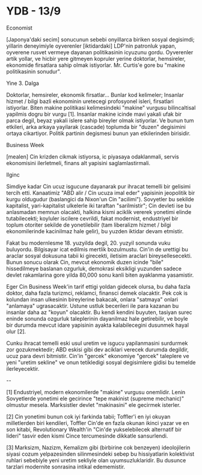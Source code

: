 # YDB - 13/9

Economist

[Japonya'daki secim] sonucunun sebebi onyillarca biriken sosyal degisimdi; yillarin deneyimiyle oyverenler [iktidardaki] LDP'nin patronluk yapan, oyverene rusvet vermeye dayanan politikasinin icyuzunu gordu. Oyverenler artik yollar, ve hicbir yere gitmeyen kopruler yerine doktorlar, hemsireler, ekonomide firsatlara sahip olmak istiyorlar. Mr. Curtis'e gore bu "makine politikasinin sonudur".

Yine 3. Dalga

Doktorlar, hemsireler, ekonomik firsatlar... Bunlar kod kelimeler; Insanlar hizmet / bilgi bazli ekonominin uretecegi profosyonel isleri, firsatlari istiyorlar. Biten makine politikasi kelimesindeki "makine" vurgusu bilincaltisal yapilmis dogru bir vurgu [1]. Insanlar makine icinde mavi yakali ufak bir parca degil, beyaz yakali islere sahip bireyler olmak istiyorlar. Ve bunun tum etkileri, arka arkaya yayilarak (cascade) toplumda bir "duzen" degisimini ortaya cikartiyor. Politik partinin degismesi bunun yan etkilerinden birisidir.

Business Week

[mealen] Cin krizden cikmak istiyorsa, ic piyasaya odaklanmali, servis ekonomisini ilerletmeli, finans alt yapisini saglamlastirmali.

Ilginc

Simdiye kadar Cin ucuz isgucune dayanarak pur ihracat temelli bir gelisimi tercih etti. Kanaatimiz "ABD alir / Cin ucuza imal eder" yapisinin jeopolitik bir kurgu oldugudur (baslangici da Nixon'un Cin "acilimi"). Sovyetler bu sekilde kapitalist, yari-kapitalist ulkelerle iki taraftan "sarilmistir"; Cin devleti ise bu anlasmadan memnun olacakti, halkina kismi aciklik vererek yonetimi elinde tutabilecekti; koyluler iscilere cevrildi, fakat modernist, endustriyel bir toplum otoriter sekilde de yonetilebilir (tam liberalizm hizmet / bilgi ekonomilerinde kacinilmaz hale gelir), bu yuzden iktidar devam etmistir.

Fakat bu modernlesme 18. yuzyilda degil, 20. yuzyil sonunda vuku buluyordu. Bilgisayar icat edilmis mertlik bozulmustu. Cin'in de urettigi bu araclar sosyal dokusuna tabii ki girecekti, iletisim araclari bireysellesecekti. Bunun sonucu olarak Cin, mevcut ekonomik duzen icinde "bile" hissedilmeye baslanan ozgurluk, demokrasi eksikligi yuzunden sadece devlet rakamlarina gore yilda 80,000 sonu kanli biten ayaklanma yasamistir.

Eger Cin Business Week'in tarif ettigi yoldan gidecek olursa, bu daha fazla doktor, daha fazla turizmci, reklamci, finansci demek olacaktir. Pek cok is kolundan insan ulkesinin bireylerine bakacak, onlara "satmaya" onlari "anlamaya" ugrasacaktir. Ustune ustluk becerileri ile para kazanan bu insanlar daha az "koyun" olacaktir. Bu kendi kendini buyuten, tasiyan surec eninde sonunda ozgurluk taleplerinin dayanilmaz hale getirebilir, ve boyle bir durumda mevcut idare yapisinin ayakta kalabilecegini dusunmek hayal olur [2].

Cunku ihracat temelli eski usul uretim ve isgucu yapilanmasini surdurmek zor gozukmektedir; ABD eskisi gibi dev aciklari verecek durumda degildir, ucuz para devri bitmistir. Cin'in "gercek" ekonomiye "gercek" taleplere ve yeni "uretim sekline" ve onun tetikledigi sosyal degisimlere gidisi bu temelde ilerleyecektir.

--

[1] Endustriyel, modern ekonomilerde "makine" vurgusu onemlidir. Lenin Sovyetlerde yonetimi ele gecirince "tepe makinist (supreme mechanic)" olmustur mesela. Marksistler devlet "makinasini" ele gecirmek isterler.

[2] Cin yonetimi bunun cok iyi farkinda tabii; Toffler'i en iyi okuyan milletlerden biri kendileri, Toffler Cin'de en fazla okunan ikinci yazar ve en son kitabi, Revolutionary Wealth'in "Cin'de yukselebilecek alternatif bir lideri" tasvir eden kismi Cince tercumesinde dikkatle sansurlendi.

[3] Marksizm, Nazizm, Kemalizm gibi (birbirine cok benzeyen) ideolojilerin siyasi cozum yelpazesinden silinmesindeki sebep bu hissiyatlarin kolektivist ruhlari sebebiyle yeni uretim sekliyle olan uyumsuzluklaridir. Bu dusunce tarzlari modernite sonrasina intikal edememistir.
